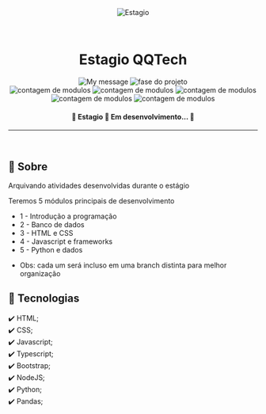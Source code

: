 <div align="center" id="top"> 
  <img src="https://queroquero.hublocal.com.br/ugloavuw/2022/11/logo.png" alt="Estagio" />

  &#xa0;
</div>

<h1 align="center">Estagio QQTech</h1>

<p align="center">
  <img alt="My message" src="https://img.shields.io/badge/em%20uma%20nova%20fase-8A2BE2">
  <img alt="fase do projeto" src="https://img.shields.io/badge/projeto-2_MER-d9376e">
<br>
  <img alt="contagem de modulos" src="https://img.shields.io/badge/modulo_1-finalizado-green">
  <img alt="contagem de modulos" src="https://img.shields.io/badge/modulo_2-finalizado-green">
  <img alt="contagem de modulos" src="https://img.shields.io/badge/modulo_3-em_progresso-blue">
  <img alt="contagem de modulos" src="https://img.shields.io/badge/modulo_4-não_iniciado-red">
  <img alt="contagem de modulos" src="https://img.shields.io/badge/modulo_5-não_iniciado-red">
</p>

<!-- Status -->

<h4 align="center"> 
	🚧  Estagio 🚀 Em desenvolvimento...  🚧
</h4> 

<hr>

<br>

## :dart: Sobre ##

Arquivando atividades desenvolvidas durante o estágio

Teremos 5 módulos principais de desenvolvimento

- 1 - Introdução a programação
- 2 - Banco de dados
- 3 - HTML e CSS
- 4 - Javascript e frameworks
- 5 - Python e dados

* Obs: cada um será incluso em uma branch distinta para melhor organização

## :rocket: Tecnologias ##

:heavy_check_mark: HTML;\
:heavy_check_mark: CSS;\
:heavy_check_mark: Javascript;\
:heavy_check_mark: Typescript;\
:heavy_check_mark: Bootstrap;\
:heavy_check_mark: NodeJS;\
:heavy_check_mark: Python;\
:heavy_check_mark: Pandas;



